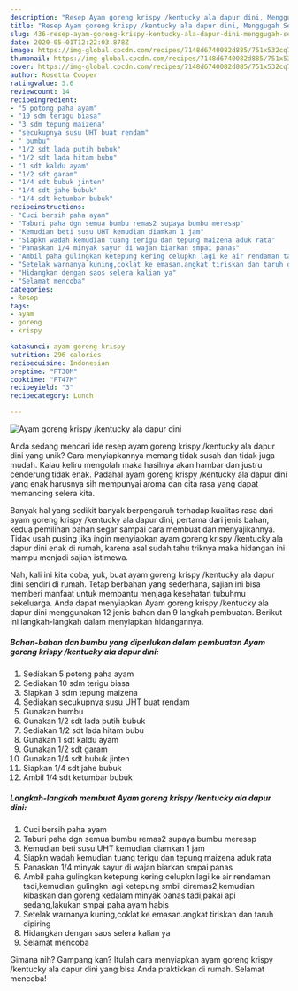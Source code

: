 ```yaml
---
description: "Resep Ayam goreng krispy /kentucky ala dapur dini, Menggugah Selera"
title: "Resep Ayam goreng krispy /kentucky ala dapur dini, Menggugah Selera"
slug: 436-resep-ayam-goreng-krispy-kentucky-ala-dapur-dini-menggugah-selera
date: 2020-05-01T12:22:03.878Z
image: https://img-global.cpcdn.com/recipes/7148d6740082d885/751x532cq70/ayam-goreng-krispy-kentucky-ala-dapur-dini-foto-resep-utama.jpg
thumbnail: https://img-global.cpcdn.com/recipes/7148d6740082d885/751x532cq70/ayam-goreng-krispy-kentucky-ala-dapur-dini-foto-resep-utama.jpg
cover: https://img-global.cpcdn.com/recipes/7148d6740082d885/751x532cq70/ayam-goreng-krispy-kentucky-ala-dapur-dini-foto-resep-utama.jpg
author: Rosetta Cooper
ratingvalue: 3.6
reviewcount: 14
recipeingredient:
- "5 potong paha ayam"
- "10 sdm terigu biasa"
- "3 sdm tepung maizena"
- "secukupnya susu UHT buat rendam"
- " bumbu"
- "1/2 sdt lada putih bubuk"
- "1/2 sdt lada hitam bubu"
- "1 sdt kaldu ayam"
- "1/2 sdt garam"
- "1/4 sdt bubuk jinten"
- "1/4 sdt jahe bubuk"
- "1/4 sdt ketumbar bubuk"
recipeinstructions:
- "Cuci bersih paha ayam"
- "Taburi paha dgn semua bumbu remas2 supaya bumbu meresap"
- "Kemudian beti susu UHT kemudian diamkan 1 jam"
- "Siapkn wadah kemudian tuang terigu dan tepung maizena aduk rata"
- "Panaskan 1/4 minyak sayur di wajan biarkan smpai panas"
- "Ambil paha gulingkan ketepung kering celupkn lagi ke air rendaman tadi,kemudian gulingkn lagi ketepung smbil diremas2,kemudian kibaskan dan goreng kedalam minyak oanas tadi,pakai api sedang,lakukan smpai paha ayam habis"
- "Setelak warnanya kuning,coklat ke emasan.angkat tiriskan dan taruh dipiring"
- "Hidangkan dengan saos selera kalian ya"
- "Selamat mencoba"
categories:
- Resep
tags:
- ayam
- goreng
- krispy

katakunci: ayam goreng krispy 
nutrition: 296 calories
recipecuisine: Indonesian
preptime: "PT30M"
cooktime: "PT47M"
recipeyield: "3"
recipecategory: Lunch

---
```



![Ayam goreng krispy /kentucky ala dapur dini](https://img-global.cpcdn.com/recipes/7148d6740082d885/751x532cq70/ayam-goreng-krispy-kentucky-ala-dapur-dini-foto-resep-utama.jpg)

Anda sedang mencari ide resep ayam goreng krispy /kentucky ala dapur dini yang unik? Cara menyiapkannya memang tidak susah dan tidak juga mudah. Kalau keliru mengolah maka hasilnya akan hambar dan justru cenderung tidak enak. Padahal ayam goreng krispy /kentucky ala dapur dini yang enak harusnya sih mempunyai aroma dan cita rasa yang dapat memancing selera kita.



Banyak hal yang sedikit banyak berpengaruh terhadap kualitas rasa dari ayam goreng krispy /kentucky ala dapur dini, pertama dari jenis bahan, kedua pemilihan bahan segar sampai cara membuat dan menyajikannya. Tidak usah pusing jika ingin menyiapkan ayam goreng krispy /kentucky ala dapur dini enak di rumah, karena asal sudah tahu triknya maka hidangan ini mampu menjadi sajian istimewa.


Nah, kali ini kita coba, yuk, buat ayam goreng krispy /kentucky ala dapur dini sendiri di rumah. Tetap berbahan yang sederhana, sajian ini bisa memberi manfaat untuk membantu menjaga kesehatan tubuhmu sekeluarga. Anda dapat menyiapkan Ayam goreng krispy /kentucky ala dapur dini menggunakan 12 jenis bahan dan 9 langkah pembuatan. Berikut ini langkah-langkah dalam menyiapkan hidangannya.

<!--inarticleads1-->

##### Bahan-bahan dan bumbu yang diperlukan dalam pembuatan Ayam goreng krispy /kentucky ala dapur dini:

1. Sediakan 5 potong paha ayam
1. Sediakan 10 sdm terigu biasa
1. Siapkan 3 sdm tepung maizena
1. Sediakan secukupnya susu UHT buat rendam
1. Gunakan  bumbu
1. Gunakan 1/2 sdt lada putih bubuk
1. Sediakan 1/2 sdt lada hitam bubu
1. Gunakan 1 sdt kaldu ayam
1. Gunakan 1/2 sdt garam
1. Gunakan 1/4 sdt bubuk jinten
1. Siapkan 1/4 sdt jahe bubuk
1. Ambil 1/4 sdt ketumbar bubuk




<!--inarticleads2-->

##### Langkah-langkah membuat Ayam goreng krispy /kentucky ala dapur dini:

1. Cuci bersih paha ayam
1. Taburi paha dgn semua bumbu remas2 supaya bumbu meresap
1. Kemudian beti susu UHT kemudian diamkan 1 jam
1. Siapkn wadah kemudian tuang terigu dan tepung maizena aduk rata
1. Panaskan 1/4 minyak sayur di wajan biarkan smpai panas
1. Ambil paha gulingkan ketepung kering celupkn lagi ke air rendaman tadi,kemudian gulingkn lagi ketepung smbil diremas2,kemudian kibaskan dan goreng kedalam minyak oanas tadi,pakai api sedang,lakukan smpai paha ayam habis
1. Setelak warnanya kuning,coklat ke emasan.angkat tiriskan dan taruh dipiring
1. Hidangkan dengan saos selera kalian ya
1. Selamat mencoba




Gimana nih? Gampang kan? Itulah cara menyiapkan ayam goreng krispy /kentucky ala dapur dini yang bisa Anda praktikkan di rumah. Selamat mencoba!
